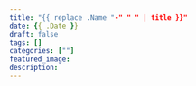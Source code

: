 ```yaml
---
title: "{{ replace .Name "-" " " | title }}"
date: {{ .Date }}
draft: false
tags: []
categories: [""]
featured_image:
description:
---
```


<!--
{{< spoiler >}} 隐藏文字 {{< /spoiler >}}
-->
